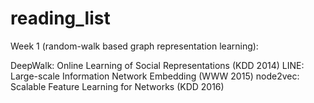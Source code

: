 # reading_list

Week 1 (random-walk based graph representation learning):

DeepWalk: Online Learning of Social Representations (KDD 2014)
LINE: Large-scale Information Network Embedding (WWW 2015)
node2vec: Scalable Feature Learning for Networks (KDD 2016)
